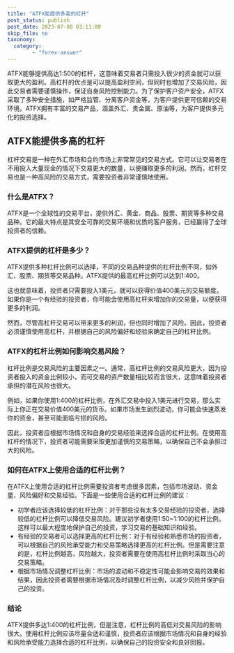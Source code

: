 ```yaml
---
title: "ATFX能提供多高的杠杆"
post_status: publish
post_date: 2023-07-08 03:11:00
skip_file: no
taxonomy:
  category:
        - "forex-answer"
---
```


ATFX能够提供高达1:500的杠杆，这意味着交易者只需投入很少的资金就可以获取更大的盈利。高杠杆的优点是可以提高盈利空间，但同时也增加了交易风险，因此交易者需要谨慎操作，保证自身风险控制能力。为了保护客户资产安全，ATFX采取了多种安全措施，如严格监管、分离客户资金等，为客户提供更可信赖的交易环境。ATFX拥有丰富的交易产品，涵盖外汇、贵金属、原油等，为客户提供多元化的投资选择。

## ATFX能提供多高的杠杆

杠杆交易是一种在外汇市场和合约市场上非常常见的交易方式。它可以让交易者在不用投入大量现金的情况下交易更大的数量，以便赚取更多的利润。然而，杠杆交易也是一种高风险的交易方式，需要投资者非常谨慎地使用。

### 什么是ATFX？

ATFX是一个全球性的交易平台，提供外汇、黄金、商品、股票、期货等多种交易品种。它的最大特点是其安全可靠的交易环境和优质的客户服务，已经赢得了全球投资者的信赖。

### ATFX提供的杠杆是多少？

ATFX提供多种杠杆比例可以选择，不同的交易品种提供的杠杆比例不同，如外汇、股票、期货等交易品种。ATFX提供的最高杠杆比例可以达到1:400。

这也就意味着，投资者只需要投入1美元，就可以获得价值400美元的交易额度。如果你是一个有经验的投资者，你可能会使用高杠杆来增加你的交易量，以便获得更多的利润。

然而，尽管高杠杆交易可以带来更多的利润，但也同时增加了风险。因此，投资者必须谨慎使用高杠杆，并根据自己的风险偏好和经验来确定自己的杠杆比例。

### ATFX的杠杆比例如何影响交易风险？

杠杆比例是交易风险的主要因素之一。通常，高杠杆比例的交易风险更大，因为投资者投入的资金比例较小，而可交易的资产数量相比较而言很大，这意味着投资者承担的潜在风险也很大。

例如，如果你使用1:400的杠杆比例，在外汇交易中投入1美元进行交易，那么实际上你正在交易价值400美元的货币。如果市场发生剧烈波动，你可能会快速蒸发你的资金，甚至可能面临亏损的风险。

因此，投资者应根据市场情况和自身的交易经验来选择合适的杠杆比例。在使用高杠杆的情况下，投资者可能需要采取更加谨慎的交易策略，以确保自己不会承担过大的风险。

### 如何在ATFX上使用合适的杠杆比例？

在ATFX上使用合适的杠杆比例需要投资者考虑很多因素，包括市场波动、资金量、风险偏好和交易经验。下面是一些使用合适的杠杆比例的建议：

- 初学者应该选择较低的杠杆比例：对于那些没有太多交易经验的投资者，选择较低的杠杆比例可以降低交易风险。建议初学者使用1:50~1:100的杠杆比例。这样可以最大程度地保护自己的投资，学习交易的基础知识和经验。
- 有经验的交易者可以选择更高的杠杆比例：对于有经验和熟悉市场的投资者，可以根据自己的风险承受能力和交易策略选择更高的杠杆比例。但是需要注意的是，杠杆比例越高，风险越大，投资者需要在使用高杠杆比例时采取当心的交易策略。
- 根据市场情况调整杠杆比例：市场的波动和不稳定性可能会影响交易的效果和结果，因此投资者需要根据市场情况及时调整杠杆比例，以减少风险并保护自己的投资。

### 结论

ATFX提供多达1:400的杠杆比例，但是注意，杠杆比例的高低对交易风险的影响很大。使用杠杆比例应该尽量合适和谨慎，投资者应该根据市场情况和自身的经验和风险承受能力选择合适的杠杆比例，以确保自己的投资安全和良好回报。
